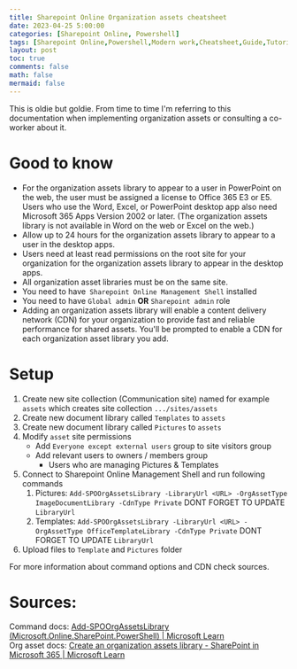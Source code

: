 ```yaml
---
title: Sharepoint Online Organization assets cheatsheet
date: 2023-04-25 5:00:00
categories: [Sharepoint Online, Powershell]
tags: [Sharepoint Online,Powershell,Modern work,Cheatsheet,Guide,Tutorial,Microsoft]
layout: post
toc: true
comments: false
math: false
mermaid: false
---
```


This is oldie but goldie. From time to time I'm referring to this documentation when implementing organization assets or consulting a co-worker about it. 

# Good to know
- For the organization assets library to appear to a user in PowerPoint on the web, the user must be assigned a license to Office 365 E3 or E5. Users who use the Word, Excel, or PowerPoint desktop app also need Microsoft 365 Apps Version 2002 or later. (The organization assets library is not available in Word on the web or Excel on the web.)
- Allow up to 24 hours for the organization assets library to appear to a user in the desktop apps.
- Users need at least read permissions on the root site for your organization for the organization assets library to appear in the desktop apps.
- All organization asset libraries must be on the same site.
- You need to have` Sharepoint Online Management Shell` installed
- You need to have `Global admin` **OR** `Sharepoint admin` role
- Adding an organization assets library will enable a content delivery network (CDN) for your organization to provide fast and reliable performance for shared assets. You'll be prompted to enable a CDN for each organization asset library you add. 

# Setup
1. Create new site collection (Communication site) named for example `assets` which creates site collection `.../sites/assets`
2. Create new document library called `Templates` to `assets`
3. Create new document library called `Pictures` to `assets`
4. Modify `asset` site permissions
	- Add `Everyone except external users` group to site visitors group
	- Add relevant users to owners / members group
		- Users who are managing Pictures & Templates 
5. Connect to Sharepoint Online Management Shell and run following commands
	1. Pictures: `Add-SPOOrgAssetsLibrary -LibraryUrl <URL> -OrgAssetType ImageDocumentLibrary -CdnType Private` DONT FORGET TO UPDATE `LibraryUrl`
	2. Templates: `Add-SPOOrgAssetsLibrary -LibraryUrl <URL> -OrgAssetType OfficeTemplateLibrary -CdnType Private` DONT FORGET TO UPDATE `LibraryUrl`
6. Upload files to `Template` and `Pictures` folder

For more information about command options and CDN check sources. 
# Sources:
Command docs: [Add-SPOOrgAssetsLibrary (Microsoft.Online.SharePoint.PowerShell) | Microsoft Learn](https://learn.microsoft.com/en-us/powershell/module/sharepoint-online/add-spoorgassetslibrary?view=sharepoint-ps)  
Org asset docs: [Create an organization assets library - SharePoint in Microsoft 365 | Microsoft Learn](https://learn.microsoft.com/en-us/sharepoint/organization-assets-library)

